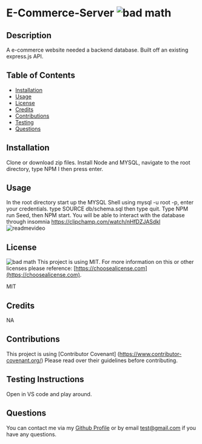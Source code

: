 # E-Commerce-Server ![bad math](https://img.shields.io/badge/License-MIT-blue)

## Description
A e-commerce website needed a backend database. Built off an existing express.js API.

## Table of Contents

- [Installation](#installation)
- [Usage](#usage)
- [License](#license)
- [Credits](#credits)
- [Contributions](#contributions)
- [Testing](#testing)
- [Questions](#questions)

## Installation
Clone or download zip files. Install Node and MYSQL, navigate to the root directory, type NPM I then press enter.

## Usage
In the root directory start up the MYSQL Shell using mysql -u root -p, enter your credentials. type SOURCE db/schema.sql then type quit. Type NPM run Seed, then NPM start. You will be able to interact with the database through insomnia 
https://clipchamp.com/watch/nHfDZJASdkl
![readmevideo](https://clipchamp.com/watch/nHfDZJASdkl "Readmevideo")

## License

![bad math](https://img.shields.io/badge/License-MIT-blue)
This project is using MIT. For more information on this or other licenses please reference: [https://choosealicense.com](https;//choosealicense.com).

MIT

## Credits

NA

## Contributions
This project is using [Contributor Covenant] (https://www.contributor-covenant.org/) Please read over their guidelines before contributing.

## Testing Instructions
Open in VS code and play around.

## Questions
You can contact me via my [Github Profile](https://github.com/dy9040)
or by email test@gmail.com if you have any questions.
